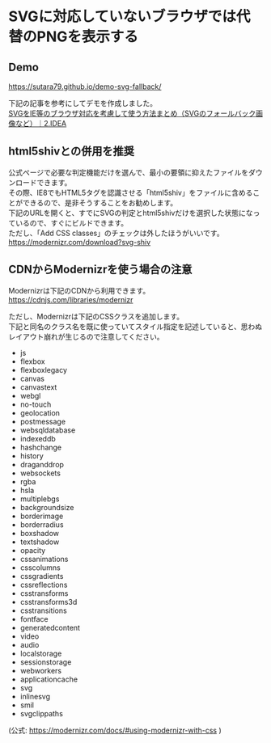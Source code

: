 # SVGに対応していないブラウザでは代替のPNGを表示する

## Demo
https://sutara79.github.io/demo-svg-fallback/

下記の記事を参考にしてデモを作成しました。  
[SVGをIE等のブラウザ対応を考慮して使う方法まとめ（SVGのフォールバック画像など）｜2.IDEA](http://2ndidea.com/svg/svg-fallbacks/)

## html5shivとの併用を推奨
公式ページで必要な判定機能だけを選んで、最小の要領に抑えたファイルをダウンロードできます。  
その際、IE8でもHTML5タグを認識させる「html5shiv」をファイルに含めることができるので、是非そうすることをお勧めします。  
下記のURLを開くと、すでにSVGの判定とhtml5shivだけを選択した状態になっているので、すぐにビルドできます。  
ただし、「Add CSS classes」のチェックは外したほうがいいです。  
https://modernizr.com/download?svg-shiv

## CDNからModernizrを使う場合の注意
Modernizrは下記のCDNから利用できます。  
https://cdnjs.com/libraries/modernizr

ただし、Modernizrは下記のCSSクラスを追加します。  
下記と同名のクラス名を既に使っていてスタイル指定を記述していると、思わぬレイアウト崩れが生じるので注意してください。

- js
- flexbox
- flexboxlegacy
- canvas
- canvastext
- webgl
- no-touch
- geolocation
- postmessage
- websqldatabase
- indexeddb
- hashchange
- history
- draganddrop
- websockets
- rgba
- hsla
- multiplebgs
- backgroundsize
- borderimage
- borderradius
- boxshadow
- textshadow
- opacity
- cssanimations
- csscolumns
- cssgradients
- cssreflections
- csstransforms
- csstransforms3d
- csstransitions
- fontface
- generatedcontent
- video
- audio
- localstorage
- sessionstorage
- webworkers
- applicationcache
- svg
- inlinesvg
- smil
- svgclippaths

(公式: https://modernizr.com/docs/#using-modernizr-with-css )